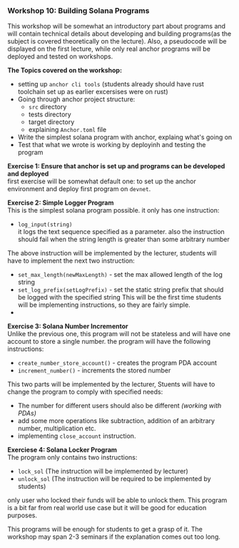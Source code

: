 ### Workshop 10: Building Solana Programs
This workshop will be somewhat an introductory part about programs and will contain 
technical details about developing and building programs(as the subject is covered theoretically on the lecture).
Also, a pseudocode will be displayed on the first lecture, while only real anchor programs will
be deployed and tested on workshops.

**The Topics covered on the workshop:**
* setting up `anchor cli tools` (students already should have rust toolchain set up as earlier excersises were on rust)
* Going through anchor project structure:
  * `src` directory
  * tests directory
  * target directory
  * explaining `Anchor.toml` file
* Write the simplest solana program with anchor, explaing what's going on
* Test that what we wrote is working by deployinh and testing the program

**Exercise 1: Ensure that anchor is set up and programs can be developed and deployed**\
first exercise will be somewhat default one: to set up the anchor environment and deploy
first program on `devnet`.

**Exercise 2: Simple Logger Program**\
This is the simplest solana program possible. it only has one instruction:
* `log_input(string)`\
it logs the text sequence specified as a parameter. also the instruction should fail
when the string length is greater than some arbitrary number

The above instruction will be implemented by the lecturer, students will have to implement the next two
instruction:
* `set_max_length(newMaxLength)` - set the max allowed length of the log string
* `set_log_prefix(setLogPrefix)` - set the static string prefix that should be logged with the specified string
This will be the first time students will be implementing instructions, so they are fairly simple.
* 

**Exercise 3: Solana Number Incrementor**\
Unlike the previous one, this program will not be stateless and will have one account to store a single number.
the program will have the following instructions:
* `create_number_store_account()` - creates the program PDA account
* `increment_number()` - increments the stored number

This two parts will be implemented by the lecturer, Stuents will have to change the program to 
comply with specified needs:
* The number for different users should also be different _(working with PDAs)_
* add some more operations like subtraction, addition of an arbitrary number, multiplication etc.
* implementing `close_account` instruction.


**Exerciese 4: Solana Locker Program**\
The program only contains two instructions:
* `lock_sol` (The instruction will be implemented by lecturer)
* `unlock_sol` (The instruction will be required to be implemented by students)

only user who locked their funds will be able to unlock them.
This program is a bit far from real world use case but it will be good for education purposes.

This programs will be enough for students to get a grasp of it. The workshop may span 2-3 seminars
if the explanation comes out too long.
